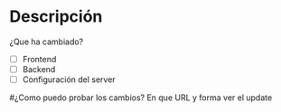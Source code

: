 # Descripción 
¿Que ha cambiado?

-[ ] Frontend
-[ ] Backend
-[ ] Configuración del server 

#¿Como puedo probar los cambios?
En que URL y forma ver el update
